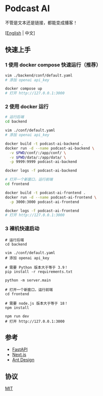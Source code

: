 # Podcast AI

不管是文本还是链接，都能变成播客！

[[English](./README.md) | 中文]

## 快速上手 

### 1 使用 docker compose 快速运行（推荐）

```bash
vim ./backend/conf/default.yaml
# 添加 openai api_key

docker compose up
# 打开 http://127.0.0.1:3000
```

### 2 使用 docker 运行

```bash
# 运行后端
cd backend

vim ./conf/default.yaml
# 添加 openai api_key

docker build -t podcast-ai-backend .
docker run -d --name podcast-ai-backend \
  -v $PWD/conf/:/app/conf/ \
  -v $PWD/data/:/app/data/ \
  -p 9999:9999 podcast-ai-backend

docker logs -f podcast-ai-backend

# 打开一个新窗口，运行前端
cd frontend

docker build -t podcast-ai-frontend .
docker run -d --name podcast-ai-frontend \
  -p 3000:3000 podcast-ai-frontend

docker logs -f podcast-ai-frontend
# 打开 http://127.0.0.1:3000
```

### 3 裸机快速启动

```shell
# 运行后端
cd backend

vim ./conf/default.yaml
# 添加 openai api_key

# 需要 Python 版本大于等于 3.9！
pip install -r requirements.txt

python -m server.main

# 打开一个新窗口，运行前端
cd frontend

# 需要 node.js 版本大于等于 18！
npm install

npm run dev
# 打开 http://127.0.0.1:3000
```

## 参考 

- [FastAPI](https://fastapi.tiangolo.com/zh/)
- [Next.js](https://nextjs.org/)
- [Ant Design](https://ant.design/)

## 协议

[MIT](./LICENSE)

